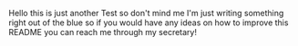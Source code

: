 Hello this is just another Test so don't mind me I'm just writing something right out of the blue so if you would have any ideas on how to improve this README you can reach me through my secretary!
